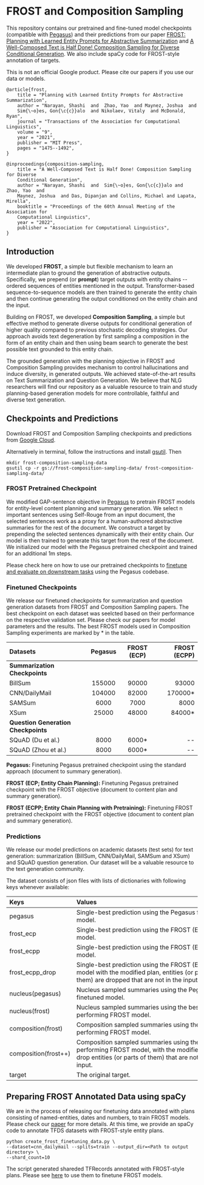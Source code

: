 # FROST and Composition Sampling

This repository contains our pretrained and fine-tuned model checkpoints
(compatible with [Pegasus](https://github.com/google-research/pegasus)) and
their predictions from our paper
[FROST: Planning with Learned Entity Prompts for Abstractive Summarization](https://aclanthology.org/2021.tacl-1.88.pdf)
and
[A Well-Composed Text is Half Done! Composition Sampling for Diverse Conditional Generation](https://github.com/google-research/language/tree/master/language/frost).
We also include spaCy code for FROST-style annotation of targets.

This is not an official Google product. Please cite our papers if you use our
data or models.

```
@article{frost,
    title = "Planning with Learned Entity Prompts for Abstractive Summarization",
    author = "Narayan, Shashi  and  Zhao, Yao  and Maynez, Joshua  and
    Sim{\~o}es, Gon{\c{c}}alo  and Nikolaev, Vitaly  and McDonald, Ryan",
    journal = "Transactions of the Association for Computational Linguistics",
    volume = "9",
    year = "2021",
    publisher = "MIT Press",
    pages = "1475--1492",
}

@inproceedings{composition-sampling,
    title = "A Well-Composed Text is Half Done! Composition Sampling for Diverse
    Conditional Generation",
    author = "Narayan, Shashi  and  Sim{\~o}es, Gon{\c{c}}alo and Zhao, Yao  and
    Maynez, Joshua  and Das, Dipanjan and Collins, Michael and Lapata, Mirella",
    booktitle = "Proceedings of the 60th Annual Meeting of the Association for
    Computational Linguistics",
    year = "2022",
    publisher = "Association for Computational Linguistics",
}
```

## Introduction

We developed **FROST**, a simple but flexible mechanism to learn an intermediate
plan to ground the generation of abstractive outputs. Specifically, we prepend
(or **prompt**) target outputs with entity chains -- ordered sequences of
entities mentioned in the output. Transformer-based sequence-to-sequence models
are then trained to generate the entity chain and then continue generating the
output conditioned on the entity chain and the input.

Building on FROST, we developed **Composition Sampling**, a simple but effective
method to generate diverse outputs for conditional generation of higher quality
compared to previous stochastic decoding strategies. Our approach avoids text
degeneration by first sampling a composition in the form of an entity chain and
then using beam search to generate the best possible text grounded to this
entity chain.

The grounded generation with the planning objective in FROST and Composition
Sampling provides mechanism to control hallucinations and induce diversity, in
generated outputs. We achieved state-of-the-art results on Text Summarization
and Question Generation. We believe that NLG researchers will find our
repository as a valuable resource to train and study planning-based generation
models for more controllable, faithful and diverse text generation.


## Checkpoints and Predictions

Download FROST and Composition Sampling checkpoints and predictions from
[Google Cloud](https://console.cloud.google.com/storage/browser/frost-composition-sampling-data).

Alternatively in terminal, follow the instructions and install
[gsutil](https://cloud.google.com/storage/docs/gsutil_install). Then

```
mkdir frost-composition-sampling-data
gsutil cp -r gs://frost-composition-sampling-data/ frost-composition-sampling-data/
```

### FROST Pretrained Checkpoint

We modified GAP-sentence objective in
[Pegasus](https://arxiv.org/abs/1912.08777) to pretrain FROST models for
entity-level content planning and summary generation. We select n important
sentences using Self-Rouge from an input document, the selected sentences work
as a proxy for a human-authored abstractive summaries for the rest of the
document. We construct a target by prepending the selected sentences dynamically
with their entity chain. Our model is then trained to generate this target from
the rest of the document. We initialized our model with the Pegasus pretrained
checkpoint and trained for an additional 1m steps.

Please check here on how to use our pretrained checkpoints to
[finetune and evaluate on downstream tasks](https://github.com/google-research/pegasus#finetuning-on-downstream-datasets)
using the Pegasus codebase.


### Finetuned Checkpoints

We release our finetuned checkpoints for summarization and question
generation datasets from FROST and Composition Sampling papers. The best
checkpoint on each dataset was seelcted based on their performance on the
respective validation set. Please check our papers for model parameters and the
results. The best FROST models used in Composition Sampling experiments are
marked by * in the table.

| Datasets | Pegasus | FROST (ECP)  | FROST (ECPP) |
| :---          | :----:  | :----:       |  ---:        |
| **Summarization Checkpoints** |
| BillSum      | 155000  | 90000   | 93000 |
| CNN/DailyMail   |   104000   |  82000    | 170000*  |
| SAMSum |  6000  |   7000    |  8000 |
| XSum |  25000  | 48000  | 84000*  |
| **Question Generation Checkpoints**
| SQuAD (Du et al.)      | 8000  | 6000* | -- |
| SQuAD (Zhou et al.)   | 8000   | 6000*  | -- |


**Pegasus:** Finetuning Pegasus pretrained checkpoint using the standard
approach (document to summary generation).

**FROST (ECP; Entity Chain Planning):** Finetuning Pegasus pretrained checkpoint
with the FROST objective (document to content plan and summary generation).

**FROST (ECPP; Entity Chain Planning with Pretraining):** Finetuning FROST
pretrained checkpoint with the FROST objective (document to content plan and
summary generation).

### Predictions

We release our model predictions on academic datasets (test sets) for text
generation: summarization (BillSum, CNN/DailyMail, SAMSum and XSum) and SQuAD
question generation. Our dataset will be a valuable resource to the text
generation community.

The dataset consists of json files with lists of dictionaries with following
keys whenever available:

| Keys | <div style="width:390px">Values</div>  |
| :---          | :--- |
| pegasus | Single-best prediction using the Pegasus finetuned model. |
| frost_ecp | Single-best prediction using the FROST (ECP) model. |
| frost_ecpp | Single-best prediction using the FROST (ECPP) model. |
| frost_ecpp_drop | Single-best prediction using the FROST (ECPP) model with the modified plan, entities (or parts of them) are dropped that are not in the input. |
| nucleus(pegasus) | Nucleus sampled summaries using the Pegasus finetuned model. |
| nucleus(frost) | Nucleus sampled summaries using the best performing FROST model. |
| composition(frost) | Composition sampled summaries using the best performing FROST model. |
| composition(frost++) | Composition sampled summaries using the best performing FROST model, with the modified plan to drop entities (or parts of them) that are not in the input.  |
| target | The original target. |


## Preparing FROST Annotated Data using spaCy

We are in the process of releasing our finetuning data annotated with plans
consisting of named-entities, dates and numbers, to train FROST models. Please
check our [paper](https://aclanthology.org/2021.tacl-1.88.pdf) for more details.
At this time, we provide an spaCy code to annotate TFDS datasets with
FROST-style entity plans.

```
python create_frost_finetuning_data.py \
--dataset=cnn_dailymail --splits=train --output_dir=<Path to output directory> \
--shard_count=10
```

The script generated shareded TFRecords annotated with FROST-style plans. Please
see
[here](https://github.com/google-research/pegasus#add-new-finetuning-dataset) to
use them to finetune FROST models.

